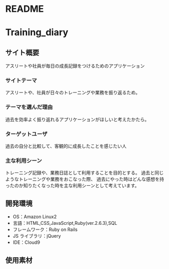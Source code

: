 # README
# Training_diary

## サイト概要

アスリートや社員が毎日の成長記録をつけるためのアプリケーション

### サイトテーマ

アスリートや、社員が日々のトレーニングや業務を振り返るため。

### テーマを選んだ理由

過去を効率よく振り返れるアプリケーションがほしいと考えたかたら。

### ターゲットユーザ

過去の自分と比較して、客観的に成長したことを感じたい人

### 主な利用シーン

トレーニング記録や、業務日誌として利用することを目的とする。
過去と同じようなトレーニングや業務をおこなった際、
過去にやった時はどんな感想を持ったのか知りたくなった時を主な利用シーンとして考えています。


## 開発環境

- OS：Amazon Linux2
- 言語：HTML,CSS,JavaScript,Ruby(ver.2.6.3),SQL
- フレームワーク：Ruby on Rails
- JS ライブラリ：jQuery
- IDE：Cloud9

## 使用素材


